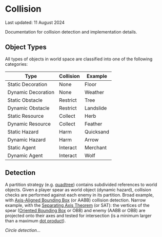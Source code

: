 # Collision

Last updated: 11 August 2024

Documentation for collision detection and implementation details.

## Object Types

All types of objects in world space are classified into one of the following categories:

| Type | Collision | Example |
|------|-----------|-------------|
| Static Decoration | None | Floor |
| Dynamic Decoration | None | Weather |
| Static Obstacle | Restrict | Tree |
| Dynamic Obstacle | Restrict | Landslide |
| Static Resource | Collect | Herb |
| Dynamic Resource | Collect | Feather |
| Static Hazard | Harm | Quicksand |
| Dynamic Hazard | Harm | Arrow |
| Static Agent | Interact | Merchant |
| Dynamic Agent | Interact | Wolf |

## Detection

A partition strategy (e.g. [quadtree](https://en.wikipedia.org/wiki/Quadtree)) contains subdivided references to world objects. Given a player spear as world object (dynamic hazard), collision checks are performed against each enemy in its partition. Broad example, with [Axis-Aligned Bounding Box](https://en.wikipedia.org/wiki/Axis-aligned_bounding_box) (or AABB) collision detection. Narrow example, with the [Separating Axis Theorem](https://en.wikipedia.org/wiki/Hyperplane_separation_theorem#Use_in_collision_detection) (or SAT): the vertices of the spear ([Oriented Bounding Box](https://en.wikipedia.org/wiki/Bounding_volume#Common_types) or OBB) and enemy (AABB or OBB) are projected onto their axes and tested for intersection (is a minimum larger than a maximum [dot product](https://en.wikipedia.org/wiki/Dot_product)).

*Circle detection...*
